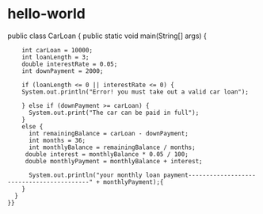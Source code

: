 # hello-world
public class CarLoan {
	public static void main(String[] args) {

	    int carLoan = 10000;
	    int loanLength = 3;
	    double interestRate = 0.05;
	    int downPayment = 2000; 
	    
	    if (loanLength <= 0 || interestRate <= 0) {
	    System.out.println("Error! you must take out a valid car loan");
	     
	    } else if (downPayment >= carLoan) {
	      System.out.print("The car can be paid in full");
	    }
	    else {
	      int remainingBalance = carLoan - downPayment;
	      int months = 36;
	      int monthlyBalance = remainingBalance / months;
	     double interest = monthlyBalance * 0.05 / 100;
	     double monthlyPayment = monthlyBalance + interest;
	     
	      System.out.println("your monthly loan payment------------------------------------------" + monthlyPayment);{
	    }
	  }  
	}}

